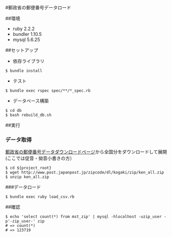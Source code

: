 #郵政省の郵便番号データロード

##環境
- ruby 2.2.2
- bundler 1.10.5
- mysql 5.6.25

##セットアップ

- 依存ライブラリ

```
$ bundle install
```

- テスト

```
$ bundle exec rspec spec/**/*_spec.rb
```

- データベース構築

```
$ cd db
$ bash rebuild_db.sh
```

##実行
### データ取得
[郵政省の郵便番号データダウンロードページ](http://www.post.japanpost.jp/zipcode/dl/kogaki-zip.html)から全国分をダウンロードして展開(ここでは促音・拗音小書きの方）

```
$ cd ${project_root}
$ wget http://www.post.japanpost.jp/zipcode/dl/kogaki/zip/ken_all.zip
$ unzip ken_all.zip
```

###データロード

```
$ bundle exec ruby load_csv.rb
```

##確認

```
$ echo 'select count(*) from mst_zip' | mysql -hlocalhost -uzip_user -p'-zip_user-' zip
# => count(*)
# => 123719
```

